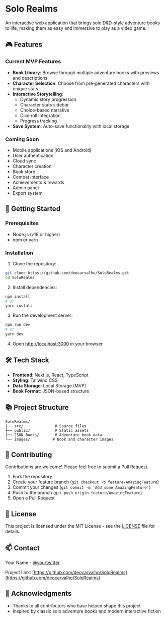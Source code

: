 # Solo Realms

An interactive web application that brings solo D&D-style adventure books to life, making them as easy and immersive to play as a video game.

## 🎮 Features

### Current MVP Features
- **Book Library**: Browse through multiple adventure books with previews and descriptions
- **Character Selection**: Choose from pre-generated characters with unique stats
- **Interactive Storytelling**: 
  - Dynamic story progression
  - Character stats sidebar
  - Choice-based narrative
  - Dice roll integration
  - Progress tracking
- **Save System**: Auto-save functionality with local storage

### Coming Soon
- Mobile applications (iOS and Android)
- User authentication
- Cloud sync
- Character creation
- Book store
- Combat interface
- Achievements & rewards
- Admin panel
- Export system

## 🚀 Getting Started

### Prerequisites
- Node.js (v18 or higher)
- npm or yarn

### Installation

1. Clone the repository:
```bash
git clone https://github.com/deocarvalho/SoloRealms.git
cd SoloRealms
```

2. Install dependencies:
```bash
npm install
# or
yarn install
```

3. Run the development server:
```bash
npm run dev
# or
yarn dev
```

4. Open [http://localhost:3000](http://localhost:3000) in your browser

## 🛠️ Tech Stack

- **Frontend**: Next.js, React, TypeScript
- **Styling**: Tailwind CSS
- **Data Storage**: Local Storage (MVP)
- **Book Format**: JSON-based structure

## 📚 Project Structure

```
SoloRealms/
├── src/              # Source files
├── public/           # Static assets
├── JSON Books/       # Adventure book data
└── images/          # Book and character images
```

## 🤝 Contributing

Contributions are welcome! Please feel free to submit a Pull Request.

1. Fork the repository
2. Create your feature branch (`git checkout -b feature/AmazingFeature`)
3. Commit your changes (`git commit -m 'Add some AmazingFeature'`)
4. Push to the branch (`git push origin feature/AmazingFeature`)
5. Open a Pull Request

## 📝 License

This project is licensed under the MIT License - see the [LICENSE](LICENSE) file for details.

## 📫 Contact

Your Name - [@yourtwitter](https://twitter.com/yourtwitter)

Project Link: [https://github.com/deocarvalho/SoloRealms](https://github.com/deocarvalho/SoloRealms)

## 🙏 Acknowledgments

- Thanks to all contributors who have helped shape this project
- Inspired by classic solo adventure books and modern interactive fiction 